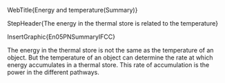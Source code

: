 WebTitle{Energy and temperature(Summary)}

StepHeader{The energy in the thermal store is related to  the temperature}

InsertGraphic{En05PNSummaryIFCC}

The energy in the thermal store is not the same as the temperature of an object. But the temperature of an object can determine the rate at which energy accumulates in a thermal store. This rate of accumulation is the power in the different pathways.
